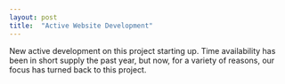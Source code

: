 ```yaml
---
layout: post
title:  "Active Website Development"
---
```

New active development on this project starting up. Time availability has been in short supply the past year, but now, for a variety of reasons, our focus has turned back to this project.

